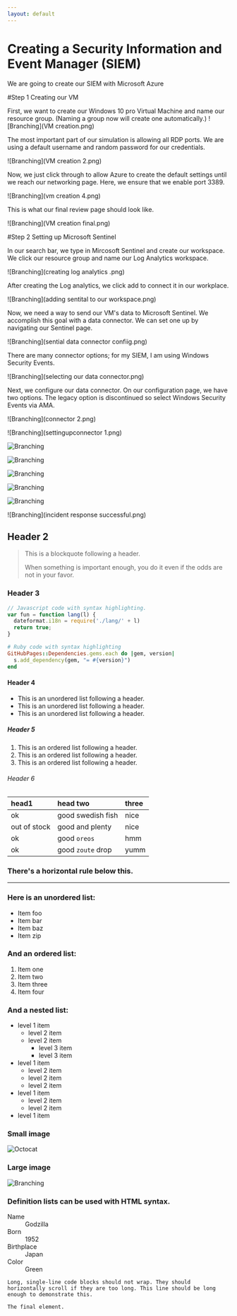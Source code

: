 ```yaml
---
layout: default
---
```


# Creating a Security Information and Event Manager (SIEM)

We are going to create our SIEM with Microsoft Azure

#Step 1 Creating our VM 

First, we want to create our Windows 10 pro Virtual Machine and name our resource group. (Naming a group now will create one automatically.) 
![Branching](VM creation.png)

The most important part of our simulation is allowing all RDP ports. We are using a default username and random password for our credentials. 

![Branching](VM creation 2.png)

Now, we just click through to allow Azure to create the default settings until we reach our networking page. Here, we ensure that we enable port 3389.  

![Branching](vm creation 4.png)

This is what our final review page should look like.

![Branching](VM creation final.png)

#Step 2 Setting up Microsoft Sentinel

In our search bar, we type in Mircosoft Sentinel and create our workspace. We click our resource group and name our Log Analytics workspace.

![Branching](creating log analytics .png)

After creating the Log analytics, we click add to connect it in our workplace.

![Branching](adding sentital to our workspace.png)

Now, we need a way to send our VM's data to Microsoft Sentinel. We accomplish this goal with a data connector. We can set one up by navigating our Sentinel page. 

![Branching](sential data connector confiig.png)

There are many connector options; for my SIEM, I am using Windows Security Events. 

![Branching](selecting our data connector.png)

Next, we configure our data connector. On our configuration page, we have two options. The legacy option is discontinued so select Windows Security Events via AMA. 

![Branching](connector 2.png)

![Branching](settingupconnector 1.png)

![Branching](settingupconnector2.png)

![Branching](rulescreation1.png)

![Branching](rulecreation2.png)

![Branching](rulecreation3.png)

![Branching](rulecreation4.png)

![Branching](incident response successful.png)

## Header 2

> This is a blockquote following a header.
>
> When something is important enough, you do it even if the odds are not in your favor.

### Header 3

```js
// Javascript code with syntax highlighting.
var fun = function lang(l) {
  dateformat.i18n = require('./lang/' + l)
  return true;
}
```

```ruby
# Ruby code with syntax highlighting
GitHubPages::Dependencies.gems.each do |gem, version|
  s.add_dependency(gem, "= #{version}")
end
```

#### Header 4

*   This is an unordered list following a header.
*   This is an unordered list following a header.
*   This is an unordered list following a header.

##### Header 5

1.  This is an ordered list following a header.
2.  This is an ordered list following a header.
3.  This is an ordered list following a header.

###### Header 6

| head1        | head two          | three |
|:-------------|:------------------|:------|
| ok           | good swedish fish | nice  |
| out of stock | good and plenty   | nice  |
| ok           | good `oreos`      | hmm   |
| ok           | good `zoute` drop | yumm  |

### There's a horizontal rule below this.

* * *

### Here is an unordered list:

*   Item foo
*   Item bar
*   Item baz
*   Item zip

### And an ordered list:

1.  Item one
1.  Item two
1.  Item three
1.  Item four

### And a nested list:

- level 1 item
  - level 2 item
  - level 2 item
    - level 3 item
    - level 3 item
- level 1 item
  - level 2 item
  - level 2 item
  - level 2 item
- level 1 item
  - level 2 item
  - level 2 item
- level 1 item

### Small image

![Octocat](https://github.githubassets.com/images/icons/emoji/octocat.png)

### Large image

![Branching](https://guides.github.com/activities/hello-world/branching.png)


### Definition lists can be used with HTML syntax.

<dl>
<dt>Name</dt>
<dd>Godzilla</dd>
<dt>Born</dt>
<dd>1952</dd>
<dt>Birthplace</dt>
<dd>Japan</dd>
<dt>Color</dt>
<dd>Green</dd>
</dl>

```
Long, single-line code blocks should not wrap. They should horizontally scroll if they are too long. This line should be long enough to demonstrate this.
```

```
The final element.
```
